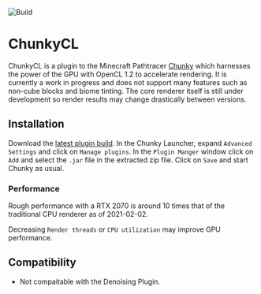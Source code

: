 
![Build](https://ci.wertarbyte.com/job/ChunkyCL/lastStableBuild/badge/icon?style=flat-square)

# ChunkyCL

ChunkyCL is a plugin to the Minecraft Pathtracer [Chunky](https://github.com/chunky-dev/chunky) which harnesses the power of the GPU with OpenCL 1.2 to accelerate rendering.
It is currently a work in progress and does not support many features such as non-cube blocks and biome tinting. The core renderer itself is still under development
so render results may change drastically between versions.

## Installation

Download the [latest plugin build](https://ci.wertarbyte.com/job/ChunkyCL/lastSuccessfulBuild/artifact/ChunkyCL.jar). In the Chunky Launcher, expand `Advanced Settings` and click on `Manage plugins`. In the `Plugin Manger` window click on `Add` and select the `.jar` file in the extracted
zip file. Click on `Save` and start Chunky as usual.

### Performance

Rough performance with a RTX 2070 is around 10 times that of the traditional CPU renderer as of 2021-02-02.

Decreasing `Render threads` or `CPU utilization` may improve GPU performance.

## Compatibility

* Not compaitable with the Denoising Plugin.
